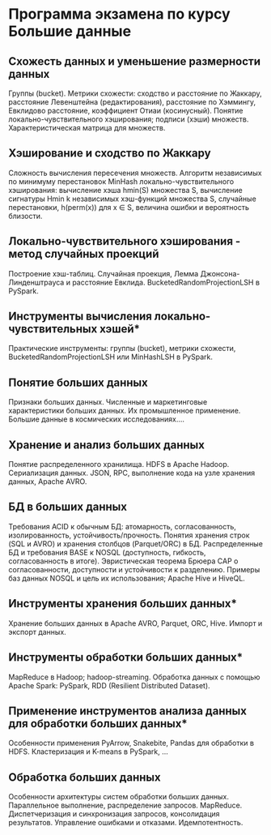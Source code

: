 # Программа экзамена по курсу Большие данные
<!--При подготовке на экзамене разрешается пользоваться интернетом и средой разработки, но тогда к сдаче билета вся информация должна быть переписана только на листы бумаги.-->
<!--Задачи будут даваться из разделов, отмеченных знаком \* справа.-->

## Схожесть данных и уменьшение размерности данных
Группы (bucket). Метрики схожести: сходство и расстояние по Жаккару, расстояние Левенштейна (редактирования), расстояние по Хэммингу, Евклидово расстояние, коэффициент Отиаи (косинусный). Понятие локально-чувствительного хэширования; подписи (хэши) множеств. Характеристическая матрица для множеств.
## Хэширование и сходство по Жаккару
Сложность вычисления пересечения множеств. Алгоритм независимых по минимуму перестановок MinHash локально-чувствительного хэширования: вычисление хэша hmin(S) множества S, вычисление сигнатуры Hmin k независимых хэш-функций множества S, случайные перестановки, h(perm(x)) для x ∈ S, величина ошибки и вероятность близости.
## Локально-чувствительного хэширования - метод случайных проекций
Построение хэш-таблиц. Случайная проекция, Лемма Джонсона-Линденштрауса и расстояние Евклида. BucketedRandomProjectionLSH в PySpark.
## Инструменты вычисления локально-чувствительных хэшей*
Практические инструменты: группы (bucket), метрики схожести, BucketedRandomProjectionLSH или MinHashLSH в PySpark.
## Понятие больших данных
Признаки больших данных. Численные и маркетинговые характеристики больших данных. Их промышленное применение. Большие данные в космических исследованиях....
## Хранение и анализ больших данных
Понятие распределенного хранилища. HDFS в Apache Hadoop. Сериализация данных. JSON, RPC, выполнение кода на узле хранения данных, Apache AVRO.
## БД в больших данных
Требования ACID к обычным БД: атомарность, согласованность, изолированность, устойчивость/прочность. Понятия хранения строк (SQL и AVRO) и хранения столбцов (Parquet/ORC) в БД. Распределенные БД и требования BASE к NOSQL (доступность, гибкость, согласованность в итоге). Эвристическая теорема Брюера CAP о согласованности, доступности и устойчивости к разделению. Примеры баз данных NOSQL и цель их использования; Apache Hive и HiveQL.
## Инструменты хранения больших данных*
Хранение больших данных в Apache AVRO, Parquet, ORC, Hive. Импорт и экспорт данных.
## Инструменты обработки больших данных*
MapReduce в Hadoop; hadoop-streaming. Обработка данных с помощью Apache Spark: PySpark, RDD (Resilient Distributed Dataset).
## Применение инструментов анализа данных для обработки больших данных*
Особенности применения PyArrow, Snakebite, Pandas для обработки в HDFS. Кластеризация и K-means в PySpark, ...
## Обработка больших данных
Особенности архитектуры систем обработки больших данных. Параллельное выполнение, распределение запросов. MapReduce. Диспетчеризация и синхронизация запросов, консолидация результатов. Управление ошибками и отказами. Идемпотентность.
